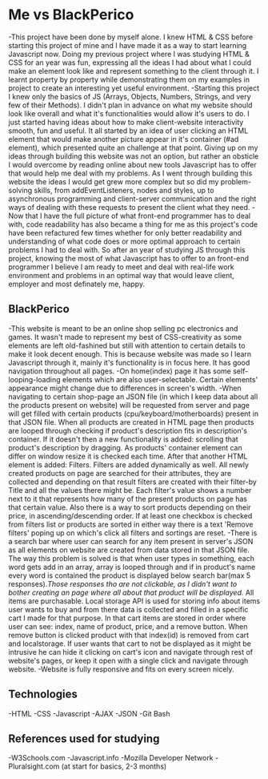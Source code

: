 # Me vs BlackPerico
-This project have been done by myself alone. I knew HTML & CSS before starting this project of mine and I have made it as a way to start learning Javascript now. Doing my previous project where I was studying HTML & CSS for an year was fun, expressing all the ideas I had about what I could make an element look like and represent something to the client through it. I learnt property by property while demonstrating them on my examples in project to create an interesting yet useful environment.
-Starting this project I knew only the basics of JS (Arrays, Objects, Numbers, Strings, and very few of their Methods). I didn't plan in advance on what my website should look like overall and what it's functionalities would allow it's users to do. I just started having ideas about how to make client-website interactivity smooth, fun and useful. It all started by an idea of user clicking an HTML element that would make another picture appear in it's container (#ad element), which presented quite an challenge at that point. Giving up on my ideas through building this website was not an option, but rather an obsticle I would overcome by reading online about new tools Javascript has to offer that would help me deal with my problems. As I went through building this website the ideas I would get grew more complex but so did my problem-solving skills, from addEventListeners, nodes and styles, up to asynchronous programming and client-server communication and the right ways of dealing with these requests to present the client what they need.
-Now that I have the full picture of what front-end programmer has to deal with, code readability has also became a thing for me as this project's code have been refactured few times whether for only better readability and understanding of what code does or more optimal approach to certain problems I had to deal with. So after an year of studying JS through this project, knowing the most of what Javascript has to offer to an front-end programmer I believe I am ready to meet and deal with real-life work environment and problems in an optimal way that would leave client, employer and most definately me, happy.
## BlackPerico
-This website is meant to be an online shop selling pc electronics and games. It wasn't made to represent my best of CSS-creativity as some elements are left old-fashined but still with attention to certain details to make it look decent enough. This is because website was made so I learn Javascript through it, mainly it's functionality is in focus here. It has good navigation throughout all pages. 
-On home(index) page it has some self-looping-loading elements which are also user-selectable. Certain elements' appearance might change due to differences in screen's width.
-When navigating to certain shop-page an JSON file (in which I keep data about all the products present on website) will be requested from server and page will get filled with certain products (cpu/keyboard/motherboards) present in that JSON file. When all products are created in HTML page then products are looped through checking if product's description fits in description's container. If it doesn't then a new functionality is added: scrolling that product's description by dragging. As products' container element can differ on window resize it is checked each time. After that another HTML element is added: Filters. Filters are added dynamically as well. All newly created products on page are searched for their attributes, they are collected and depending on that result filters are created with their filter-by Title and all the values there might be. Each filter's value shows a number next to it that represents how many of the present products on page has that certain value. Also there is a way to sort products depending on their price, in ascending/descending order. If at least one checkbox is checked from filters list or products are sorted in either way there is a text 'Remove filters' poping up on which's click all filters and sortings are reset. 
-There is a search bar where user can search for any item present in server's JSON as all elements on website are created from data stored in that JSON file. The way this problem is solved is that when user types in something, each word gets add in an array, array is looped through and if in product's name every word is contained the product is displayed below search bar(max 5 responses).*Those responses tho are not clickable, as I didn't want to bother creating an page where all about that product will be displayed.*
All items are purchasable. Local storage API is used for storing info about items user wants to buy and from there data is collected and filled in a specific cart I made for that purpose. In that cart items are stored in order where user can see: index, name of product, price, and a remove button. When remove button is clicked product with that index(id) is removed from cart and localstorage. If user wants that cart to not be displayed as it might be intrusive he can hide it clicking on cart's icon and navigate through rest of website's pages, or keep it open with a single click and navigate through website.
-Website is fully responsive and fits on every screen nicely.
## Technologies
-HTML
-CSS
-Javascript
-AJAX
-JSON
-Git Bash
## References used for studying
-W3Schools.com
-Javascript.info
-Mozilla Developer Network
-Pluralsight.com (at start for basics, 2-3 months)